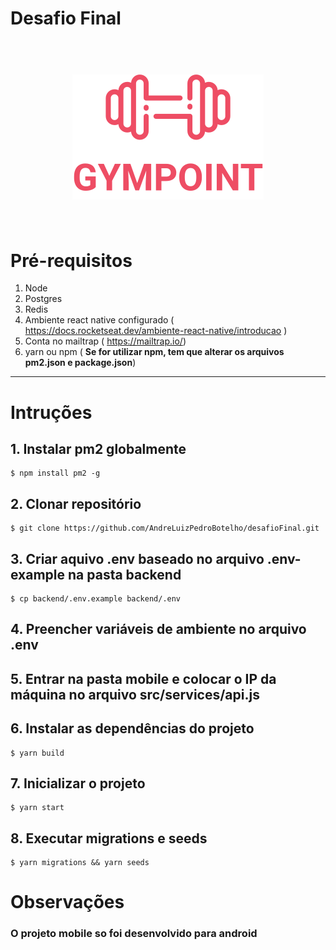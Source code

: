 # Desafio Final

<h1 align="center">
<br>
<a name="top" href="https://github.com/AndreLuizPedroBotelho/desafioFinal.git "><img src="./frontend/src/assets/logo.svg"></a>
<br>
<br>
</h1>

# Pré-requisitos
                
1. Node
2. Postgres
3. Redis
4. Ambiente react native configurado ( <https://docs.rocketseat.dev/ambiente-react-native/introducao> ) 
5. Conta no mailtrap ( <https://mailtrap.io/>)
6. yarn ou npm ( **Se for utilizar npm, tem que alterar os arquivos pm2.json e package.json**)   
----
                
# Intruções
## 1. Instalar pm2 globalmente

```
$ npm install pm2 -g 

```
## 2. Clonar repositório

```
$ git clone https://github.com/AndreLuizPedroBotelho/desafioFinal.git 

```

## 3. Criar aquivo **.env** baseado no arquivo **.env-example** na pasta backend
```
$ cp backend/.env.example backend/.env

```
## 4. Preencher variáveis de ambiente no arquivo **.env** 

## 5. Entrar na pasta mobile e colocar o IP da máquina no arquivo **src/services/api.js**

## 6. Instalar as dependências do projeto
```
$ yarn build

```
## 7. Inicializar o projeto 
```
$ yarn start

```
## 8. Executar migrations e seeds 

```
$ yarn migrations && yarn seeds  

```

# Observações

### O projeto mobile so foi desenvolvido para android
